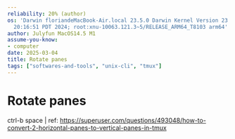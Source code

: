 ```yaml
---
reliability: 20% (author)
os: 'Darwin floriandeMacBook-Air.local 23.5.0 Darwin Kernel Version 23.5.0: Wed May  1
  20:16:51 PDT 2024; root:xnu-10063.121.3~5/RELEASE_ARM64_T8103 arm64'
author: Julyfun MacOS14.5 M1
assume-you-know:
- computer
date: 2025-03-04
title: Rotate panes
tags: ["softwares-and-tools", "unix-cli", "tmux"]
---
```

# Rotate panes

ctrl-b space | ref: https://superuser.com/questions/493048/how-to-convert-2-horizontal-panes-to-vertical-panes-in-tmux

